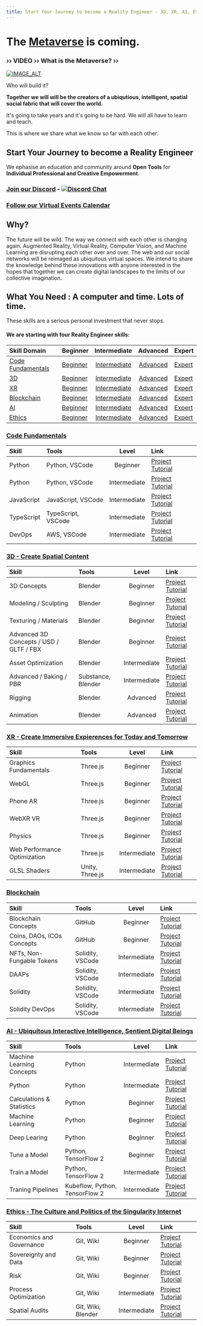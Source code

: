 ```yaml
---
title: Start Your Journey to become a Reality Engineer - 3D, XR, AI, Ethics
---
```



# The [Metaverse](https://en.wikipedia.org/wiki/Metaverse) is coming. 
### **›› VIDEO ›› What is the Metaverse? ››**

[![IMAGE_ALT](https://img.youtube.com/vi/ANO29CzQXUA/0.jpg)](https://www.youtube.com/watch?v=ANO29CzQXUA)

Who will build it?

**Together we will will be the creators of a ubiqutious, intelligent, spatial social fabric that will cover the world.** 

It's going to take years and it's going to be hard. We will all have to learn and teach.

This is where we share what we know so far with each other.

## Start Your Journey to become a Reality Engineer

We ephasise an education and community around **Open Tools** for **Individual Professional and Creative Empowerment**.

### [**Join our Discord**](https://discord.gg/Amsm5KD) - [![Discord Chat](https://img.shields.io/discord/139274054300467200.svg)](https://discord.gg/Amsm5KD)

### [**Follow our Virtual Events Calendar**](https://xrsocial.eventbrite.com)

## Why?

The future will be wild. The way we connect with each other is changing again. Augmented Reality, Virtual Reality, Computer Vision, and Machine Learning are disrupting each other over and over. The web and our social networks will be reimaged as ubiquitous virtual spaces. We intend to share the knowledge behind these innovations with anyone interested in the hopes that together we can create digital landscapes to the limits of our collective imagination.

## What You Need : A computer and time. Lots of time.
These skills are a serious personal investment that never stops.

#### We are starting with four Reality Engineer skills: 


| Skill Domain    | Beginner      | Intermediate     | Advanced     | Expert  |
| :---        |  :---   |   :----:    |   :----:    | :---          |
| [Code Fundamentals](3d/index.html)    | [Beginner](3d/index.html)      | [Intermediate](3d/index.html)     | [Advanced](3d/index.html)     | [Expert](3d/index.html)  |
| [3D](3d/index.html)    | [Beginner](3d/index.html)      | [Intermediate](3d/index.html)     | [Advanced](3d/index.html)     | [Expert](3d/index.html)  |
| [XR](3d/index.html)    | [Beginner](3d/index.html)      | [Intermediate](3d/index.html)     | [Advanced](3d/index.html)     | [Expert](3d/index.html)  |
| [Blockchain](3d/index.html)    | [Beginner](3d/index.html)      | [Intermediate](3d/index.html)     | [Advanced](3d/index.html)     | [Expert](3d/index.html)  |
| [AI](3d/index.html)    | [Beginner](3d/index.html)      | [Intermediate](3d/index.html)     | [Advanced](3d/index.html)     | [Expert](3d/index.html)  |
| [Ethics](3d/index.html)    | [Beginner](3d/index.html)      | [Intermediate](3d/index.html)     | [Advanced](3d/index.html)     | [Expert](3d/index.html)  |


### [**Code Fundamentals**](https://en.wikipedia.org/wiki/Metaverse)

| Skill      | Tools   | Level     | Link     |
| :---        |  :---   |   :----:       | :---          |
| Python      | Python, VSCode | Beginner     | [Project Tutorial](3d/beginner.html)     |
| Python      | Python, VSCode | Intermediate     | [Project Tutorial](3d/beginner.html)     |
| JavaScript      | JavaScript, VSCode | Intermediate     | [Project Tutorial](3d/beginner.html)     |
| TypeScript      | TypeScript, VSCode | Intermediate     | [Project Tutorial](3d/beginner.html)     |
| DevOps      | AWS, VSCode | Intermediate     | [Project Tutorial](3d/beginner.html)     |

### [**3D - Create Spatial Content**](https://en.wikipedia.org/wiki/Metaverse)

| Skill      | Tools | Level     | Link     |
| :---        |    :---   |  :----:        | :---          |
| 3D Concepts      | Blender | Beginner     | [Project Tutorial](3d/beginner.html)     |
| Modeling / Sculpting      | Blender | Beginner     | [Project Tutorial](3d/beginner.html)     |
| Texturing / Materials      | Blender | Beginner     | [Project Tutorial](3d/beginner.html)     |
| Advanced 3D Concepts / USD / GLTF / FBX      | Blender | Beginner     | [Project Tutorial](3d/beginner.html)     |
| Asset Optimization      | Blender | Intermediate     | [Project Tutorial](3d/beginner.html)     |
| Advanced / Baking / PBR      | Substance, Blender | Intermediate    | [Project Tutorial](3d/beginner.html)     | 
| Rigging      | Blender | Advanced     | [Project Tutorial](3d/beginner.html)     |
| Animation      | Blender | Advanced     | [Project Tutorial](3d/beginner.html)     |

### [**XR - Create Immersive Expierences for Today and Tomorrow**](https://en.wikipedia.org/wiki/Metaverse)

| Skill      | Tools  | Level     | Link     |
| :---        |    :---   |  :----:        | :---          |
| Graphics Fundamentals  | Three.js | Beginner     | [Project Tutorial](3d/beginner.html)     |
| WebGL  | Three.js | Beginner     | [Project Tutorial](3d/beginner.html)     |
| Phone AR      | Three.js | Beginner     | [Project Tutorial](3d/beginner.html)     |
| WebXR VR      | Three.js | Beginner     | [Project Tutorial](3d/beginner.html)     |
| Physics      | Three.js | Beginner     | [Project Tutorial](3d/beginner.html)     |
| Web Performance Optimization      | Three.js | Intermediate     | [Project Tutorial](3d/beginner.html)     |
| GLSL Shaders      | Unity, Three.js | Intermediate    | [Project Tutorial](3d/beginner.html)     | 

### [**Blockchain**](https://en.wikipedia.org/wiki/Metaverse)

| Skill      | Tools | Level     | Link     |
| :---        |    :---   |  :----:        | :---          |
| Blockchain Concepts      | GitHub | Beginner     | [Project Tutorial](3d/beginner.html)     |
| Coins, DAOs, ICOs Concepts      | GitHub | Beginner     | [Project Tutorial](3d/beginner.html)     |
| NFTs, Non-Fungable Tokens      | Solidity, VSCode | Intermediate     | [Project Tutorial](3d/beginner.html)     |
| DAAPs      | Solidity, VSCode | Intermediate     | [Project Tutorial](3d/beginner.html)     |
| Solidity      | Solidity, VSCode | Intermediate     | [Project Tutorial](3d/beginner.html)     |
| Solidity DevOps      | Solidity, VSCode | Intermediate     | [Project Tutorial](3d/beginner.html)     |

### [**AI - Ubiquitous Interactive Intelligence, Sentient Digital Beings**](https://en.wikipedia.org/wiki/Metaverse)

| Skill      | Tools | Level     | Link     |
| :---        |    :---   |  :----:        | :---          |
| Machine Learning Concepts      | Python | Intermediate     | [Project Tutorial](3d/beginner.html)     |
| Python      | Python | Intermediate     | [Project Tutorial](3d/beginner.html)     |
| Calculations & Statistics      | Python | Beginner     | [Project Tutorial](3d/beginner.html)     |
| Machine Learning      | Python | Beginner     | [Project Tutorial](3d/beginner.html)     |
| Deep Learing      | Python | Beginner     | [Project Tutorial](3d/beginner.html)     |
| Tune a Model      | Python, TensorFlow 2 | Beginner     | [Project Tutorial](3d/beginner.html)     |
| Train a Model      | Python, TensorFlow 2 | Intermediate     | [Project Tutorial](3d/beginner.html)     |
| Traning Pipelines      | Kubeflow, Python, TensorFlow 2 | Intermediate    | [Project Tutorial](3d/beginner.html)     | 

### [**Ethics - The Culture and Politics of the Singularity Internet**](https://en.wikipedia.org/wiki/Metaverse)

| Skill      | Tools | Level     | Link     |
| :---        |    :---   |  :----:        | :---          |
| Economics and Governance      | Git, Wiki | Beginner     | [Project Tutorial](3d/beginner.html)     |
| Sovereignty and Data      | Git, Wiki | Beginner     | [Project Tutorial](3d/beginner.html)     |
| Risk      | Git, Wiki | Beginner     | [Project Tutorial](3d/beginner.html)     |
| Process Optimization      | Git, Wiki | Intermediate     | [Project Tutorial](3d/beginner.html)     |
| Spatial Audits      | Git, Wiki, Blender | Intermediate    | [Project Tutorial](3d/beginner.html)     | 
